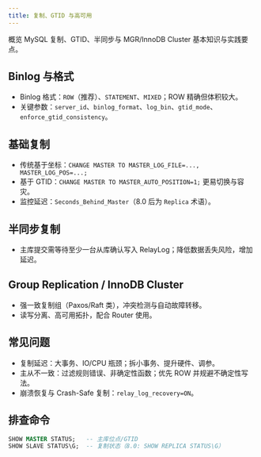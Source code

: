 ```yaml
---
title: 复制、GTID 与高可用
---
```


概览 MySQL 复制、GTID、半同步与 MGR/InnoDB Cluster 基本知识与实践要点。

## Binlog 与格式

- Binlog 格式：`ROW`（推荐）、`STATEMENT`、`MIXED`；ROW 精确但体积较大。
- 关键参数：`server_id`、`binlog_format`、`log_bin`、`gtid_mode`、`enforce_gtid_consistency`。

## 基础复制

- 传统基于坐标：`CHANGE MASTER TO MASTER_LOG_FILE=..., MASTER_LOG_POS=...;`
- 基于 GTID：`CHANGE MASTER TO MASTER_AUTO_POSITION=1;` 更易切换与容灾。
- 监控延迟：`Seconds_Behind_Master`（8.0 后为 `Replica` 术语）。

## 半同步复制

- 主库提交需等待至少一台从库确认写入 RelayLog；降低数据丢失风险，增加延迟。

## Group Replication / InnoDB Cluster

- 强一致复制组（Paxos/Raft 类），冲突检测与自动故障转移。
- 读写分离、高可用拓扑，配合 Router 使用。

## 常见问题

- 复制延迟：大事务、IO/CPU 瓶颈；拆小事务、提升硬件、调参。
- 主从不一致：过滤规则错误、非确定性函数；优先 ROW 并规避不确定性写法。
- 崩溃恢复与 Crash-Safe 复制：`relay_log_recovery=ON`。

## 排查命令

```sql
SHOW MASTER STATUS;   -- 主库位点/GTID
SHOW SLAVE STATUS\G;  -- 复制状态（8.0: SHOW REPLICA STATUS\G）
```

